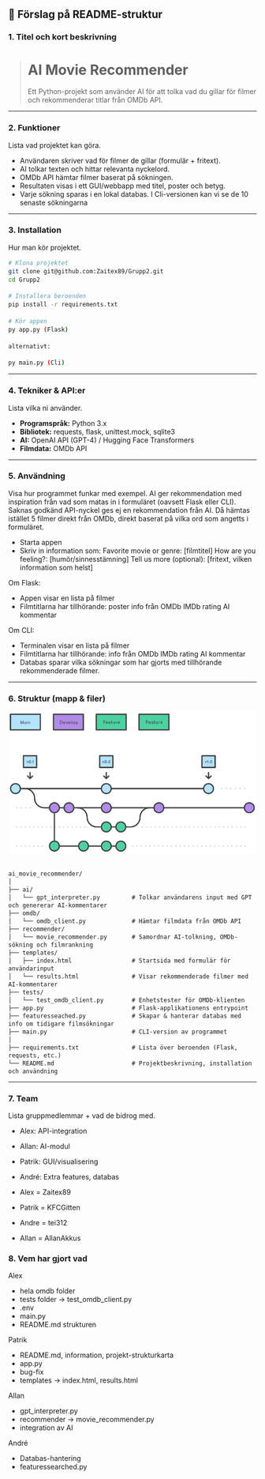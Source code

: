 
## 📑 Förslag på README-struktur

### 1. **Titel och kort beskrivning**

> # AI Movie Recommender
>
> Ett Python-projekt som använder AI för att tolka vad du gillar för filmer och rekommenderar titlar från OMDb API.

---

### 2. **Funktioner**

Lista vad projektet kan göra.

* Användaren skriver vad för filmer de gillar (formulär + fritext).
* AI tolkar texten och hittar relevanta nyckelord.
* OMDb API hämtar filmer baserat på sökningen.
* Resultaten visas i ett GUI/webbapp med titel, poster och betyg.
* Varje sökning sparas i en lokal databas. I Cli-versionen kan vi se de 10 senaste sökningarna

---

### 3. **Installation**

Hur man kör projektet.
```bash
# Klona projektet
git clone git@github.com:Zaitex89/Grupp2.git
cd Grupp2

# Installera beroenden
pip install -r requirements.txt

# Kör appen
py app.py (Flask)

alternativt:

py main.py (Cli) 
```

---

### 4. **Tekniker & API:er**

Lista vilka ni använder.

* **Programspråk:** Python 3.x
* **Bibliotek:** requests, flask, unittest.mock, sqlite3
* **AI:** OpenAI API (GPT-4) / Hugging Face Transformers
* **Filmdata:** OMDb API

---

### 5. **Användning**

Visa hur programmet funkar med exempel.
AI ger rekommendation med inspiration från vad som matas in i formuläret (oavsett Flask eller CLI).
Saknas godkänd API-nyckel ges ej en rekommendation från AI. 
Då hämtas istället 5 filmer direkt från OMDb, direkt baserat på vilka ord som angetts i formuläret.

* Starta appen
* Skriv in information som:
    Favorite movie or genre: [filmtitel]
    How are you feeling?: [humör/sinnesstämning]
    Tell us more (optional): [fritext, vilken information som helst]

Om Flask:
* Appen visar en lista på filmer
* Filmtitlarna har tillhörande:
    poster
    info från OMDb
    IMDb rating
    AI kommentar

Om CLI:
* Terminalen visar en lista på filmer
* Filmtitlarna har tillhörande:
    info från OMDb
    IMDb rating
    AI kommentar
* Databas sparar vilka sökningar som har gjorts med tillhörande rekommenderade filmer.

---

### 6. **Struktur (mapp & filer)**

![FlowChart](images/flowchart.png)


```

ai_movie_recommender/
│
├── ai/
│   └── gpt_interpreter.py         # Tolkar användarens input med GPT och genererar AI-kommentarer
├── omdb/
│   └── omdb_client.py             # Hämtar filmdata från OMDb API
├── recommender/
│   └── movie_recommender.py       # Samordnar AI-tolkning, OMDb-sökning och filmrankning
├── templates/
│   ├── index.html                 # Startsida med formulär för användarinput
│   └── results.html               # Visar rekommenderade filmer med AI-kommentarer
├── tests/
│   └── test_omdb_client.py        # Enhetstester för OMDb-klienten
├── app.py                         # Flask-applikationens entrypoint
├── featuresseached.py             # Skapar & hanterar databas med info om tidigare filmsökningar
├── main.py                        # CLI-version av programmet
│
├── requirements.txt               # Lista över beroenden (Flask, requests, etc.)
└── README.md                      # Projektbeskrivning, installation och användning

```


---

### 7. **Team**

Lista gruppmedlemmar + vad de bidrog med.

* Alex: API-integration
* Allan: AI-modul
* Patrik: GUI/visualisering
* André: Extra features, databas

* Alex = Zaitex89
* Patrik = KFCGitten
* Andre = tei312    
* Allan = AllanAkkus

### 8. **Vem har gjort vad**

Alex 

* hela omdb folder
* tests folder -> test_omdb_client.py
* .env
* main.py
* README.md strukturen

Patrik
* README.md, information, projekt-strukturkarta
* app.py
* bug-fix
* templates -> index.html, results.html

Allan
* gpt_interpreter.py
* recommender -> movie_recommender.py
* integration av AI

André
* Databas-hantering
* featuressearched.py

```